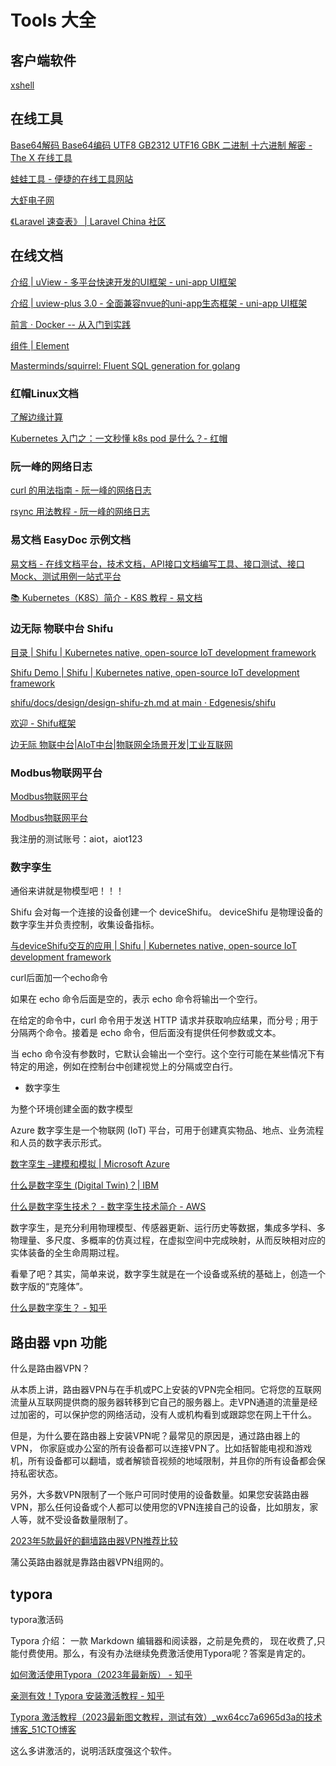 # Tools 大全

## 客户端软件

[xshell](./tools/xshell)

## 在线工具

[Base64解码 Base64编码 UTF8 GB2312 UTF16 GBK 二进制 十六进制 解密 - The X 在线工具](https://the-x.cn/encodings/Base64.aspx)

[蛙蛙工具 - 便捷的在线工具网站](https://www.iamwawa.cn/)

[大虾电子网](http://www.daxia.com/)

[《Laravel 速查表》 | Laravel China 社区](https://learnku.com/docs/laravel-cheatsheet/9.x)

## 在线文档

[介绍 | uView - 多平台快速开发的UI框架 - uni-app UI框架](https://xuqu.gitee.io/components/intro.html)

[介绍 | uview-plus 3.0 - 全面兼容nvue的uni-app生态框架 - uni-app UI框架](https://uiadmin.net/uview-plus/components/intro.html)

[前言 · Docker -- 从入门到实践](https://docker-practice.github.io/zh-cn/)

[组件 | Element](https://element.eleme.cn/#/zh-CN/component/installation)

[Masterminds/squirrel: Fluent SQL generation for golang](https://github.com/Masterminds/squirrel)

### 红帽Linux文档

[了解边缘计算](https://www.redhat.com/zh/topics/edge-computing)

[Kubernetes 入门之：一文秒懂 k8s pod 是什么？- 红帽](https://www.redhat.com/zh/topics/containers/what-is-kubernetes-pod)

### 阮一峰的网络日志

[curl 的用法指南 - 阮一峰的网络日志](https://www.ruanyifeng.com/blog/2019/09/curl-reference.html)

[rsync 用法教程 - 阮一峰的网络日志](https://www.ruanyifeng.com/blog/2020/08/rsync.html)

### 易文档 EasyDoc 示例文档

[易文档 - 在线文档平台，技术文档，API接口文档编写工具、接口测试、接口Mock、测试用例一站式平台](https://easydoc.net/)

[📚 Kubernetes（K8S）简介 - K8S 教程 - 易文档](https://k8s.easydoc.net/docs/dRiQjyTY/28366845/6GiNOzyZ/9EX8Cp45)

### 边无际 物联中台 Shifu

[目录 | Shifu | Kubernetes native, open-source IoT development framework](https://shifu.dev/zh-Hans/docs/)

[Shifu Demo | Shifu | Kubernetes native, open-source IoT development framework](https://shifu.dev/zh-Hans/demo/)

[shifu/docs/design/design-shifu-zh.md at main · Edgenesis/shifu](https://github.com/Edgenesis/shifu/blob/main/docs/design/design-shifu-zh.md)

[欢迎 - Shifu框架](https://cn.docs.edgenesis.io/)

[边无际 物联中台|AIoT中台|物联网全场景开发|工业互联网](https://bianwuji.com/)

### Modbus物联网平台

[Modbus物联网平台](https://www.yuque.com/modbuswulianwangpingtai/cn)

[Modbus物联网平台](https://iot.modbus.cn/index)

我注册的测试账号：aiot，aiot123

### 数字孪生

通俗来讲就是物模型吧！！！

Shifu 会对每一个连接的设备创建一个 deviceShifu。 deviceShifu 是物理设备的数字孪生并负责控制，收集设备指标。

[与deviceShifu交互的应用 | Shifu | Kubernetes native, open-source IoT development framework](https://shifu.dev/zh-Hans/docs/guides/application/temperature)

curl后面加一个echo命令

如果在 echo 命令后面是空的，表示 echo 命令将输出一个空行。

在给定的命令中，curl 命令用于发送 HTTP 请求并获取响应结果，而分号 ; 用于分隔两个命令。接着是 echo 命令，但后面没有提供任何参数或文本。

当 echo 命令没有参数时，它默认会输出一个空行。这个空行可能在某些情况下有特定的用途，例如在控制台中创建视觉上的分隔或空白行。

- 数字孪生

为整个环境创建全面的数字模型

Azure 数字孪生是一个物联网 (IoT) 平台，可用于创建真实物品、地点、业务流程和人员的数字表示形式。

[数字孪生 –建模和模拟 | Microsoft Azure](https://azure.microsoft.com/zh-cn/products/digital-twins/)

[什么是数字孪生 (Digital Twin)？| IBM](https://www.ibm.com/cn-zh/topics/what-is-a-digital-twin)

[什么是数字孪生技术？ - 数字孪生技术简介 - AWS](https://aws.amazon.com/cn/what-is/digital-twin/)

数字孪生，是充分利用物理模型、传感器更新、运行历史等数据，集成多学科、多物理量、多尺度、多概率的仿真过程，在虚拟空间中完成映射，从而反映相对应的实体装备的全生命周期过程。

看晕了吧？其实，简单来说，数字孪生就是在一个设备或系统的基础上，创造一个数字版的“克隆体”。

[什么是数字孪生？ - 知乎](https://zhuanlan.zhihu.com/p/99249900)


## 路由器 vpn 功能

什么是路由器VPN？

从本质上讲，路由器VPN与在手机或PC上安装的VPN完全相同。它将您的互联网流量从互联网提供商的服务器转移到它自己的服务器上。走VPN通道的流量是经过加密的，可以保护您的网络活动，没有人或机构看到或跟踪您在网上干什么。

但是，为什么要在路由器上安装VPN呢？最常见的原因是，通过路由器上的VPN， 你家庭或办公室的所有设备都可以连接VPN了。比如括智能电视和游戏机，所有设备都可以翻墙，或者解锁音视频的地域限制，并且你的所有设备都会保持私密状态。

另外，大多数VPN限制了一个账户可同时使用的设备数量。如果您安装路由器VPN，那么任何设备或个人都可以使用您的VPN连接自己的设备，比如朋友，家人等，就不受设备数量限制了。

[2023年5款最好的翻墙路由器VPN推荐比较](https://www.vpnpicks.com/router-vpn/)

蒲公英路由器就是靠路由器VPN组网的。

## typora


typora激活码

Typora 介绍：
一款 Markdown 编辑器和阅读器，之前是免费的， 现在收费了,只能付费使用。那么，有没有办法继续免费激活使用Typora呢？答案是肯定的。

[如何激活使用Typora（2023年最新版） - 知乎](https://zhuanlan.zhihu.com/p/649901662)

[亲测有效！Typora 安装激活教程 - 知乎](https://zhuanlan.zhihu.com/p/644093022)

[Typora 激活教程（2023最新图文教程，测试有效）_wx64cc7a6965d3a的技术博客_51CTO博客](https://blog.51cto.com/u_16215849/7057588)

这么多讲激活的，说明活跃度强这个软件。
